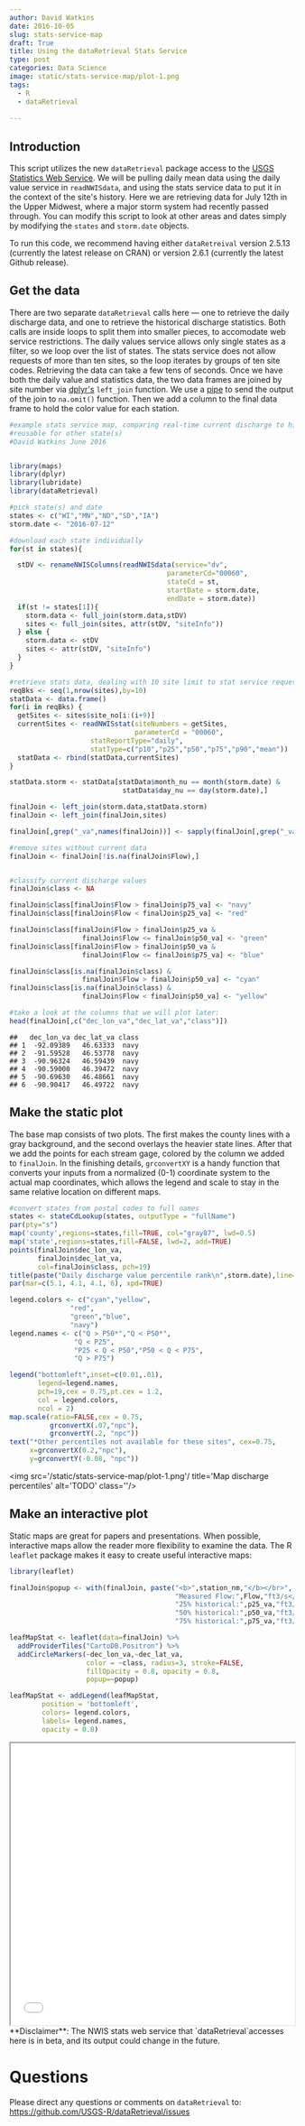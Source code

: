 ```yaml
---
author: David Watkins
date: 2016-10-05
slug: stats-service-map
draft: True
title: Using the dataRetrieval Stats Service
type: post
categories: Data Science
image: static/stats-service-map/plot-1.png
tags: 
  - R
  - dataRetrieval
 
---
```

Introduction
------------

This script utilizes the new `dataRetrieval` package access to the [USGS Statistics Web Service](http://waterservices.usgs.gov/rest/Statistics-Service.html). We will be pulling daily mean data using the daily value service in `readNWISdata`, and using the stats service data to put it in the context of the site's history. Here we are retrieving data for July 12th in the Upper Midwest, where a major storm system had recently passed through. You can modify this script to look at other areas and dates simply by modifying the `states` and `storm.date` objects.

To run this code, we recommend having either `dataRetreival` version 2.5.13 (currently the latest release on CRAN) or version 2.6.1 (currently the latest Github release).

Get the data
------------

There are two separate `dataRetrieval` calls here — one to retrieve the daily discharge data, and one to retrieve the historical discharge statistics. Both calls are inside loops to split them into smaller pieces, to accomodate web service restrictions. The daily values service allows only single states as a filter, so we loop over the list of states. The stats service does not allow requests of more than ten sites, so the loop iterates by groups of ten site codes. Retrieving the data can take a few tens of seconds. Once we have both the daily value and statistics data, the two data frames are joined by site number via [dplyr's](https://cran.rstudio.com/web/packages/dplyr/vignettes/introduction.html) `left_join` function. We use a [pipe](https://cran.r-project.org/web/packages/magrittr/vignettes/magrittr.html) to send the output of the join to `na.omit()` function. Then we add a column to the final data frame to hold the color value for each station.

``` r
#example stats service map, comparing real-time current discharge to history for each site
#reusable for other state(s)
#David Watkins June 2016


library(maps)
library(dplyr)
library(lubridate)
library(dataRetrieval)

#pick state(s) and date
states <- c("WI","MN","ND","SD","IA")
storm.date <- "2016-07-12"

#download each state individually
for(st in states){

  stDV <- renameNWISColumns(readNWISdata(service="dv",
                                       parameterCd="00060",
                                       stateCd = st,
                                       startDate = storm.date,
                                       endDate = storm.date))
  if(st != states[1]){
    storm.data <- full_join(storm.data,stDV)
    sites <- full_join(sites, attr(stDV, "siteInfo"))
  } else {
    storm.data <- stDV
    sites <- attr(stDV, "siteInfo")
  }
}

#retrieve stats data, dealing with 10 site limit to stat service requests
reqBks <- seq(1,nrow(sites),by=10)
statData <- data.frame()
for(i in reqBks) {
  getSites <- sites$site_no[i:(i+9)]
  currentSites <- readNWISstat(siteNumbers = getSites,
                               parameterCd = "00060", 
                    statReportType="daily",
                    statType=c("p10","p25","p50","p75","p90","mean"))
  statData <- rbind(statData,currentSites)
}

statData.storm <- statData[statData$month_nu == month(storm.date) & 
                            statData$day_nu == day(storm.date),]

finalJoin <- left_join(storm.data,statData.storm)
finalJoin <- left_join(finalJoin,sites) 

finalJoin[,grep("_va",names(finalJoin))] <- sapply(finalJoin[,grep("_va",names(finalJoin))], function(x) as.numeric(x))

#remove sites without current data 
finalJoin <- finalJoin[!is.na(finalJoin$Flow),] 


#classify current discharge values
finalJoin$class <- NA

finalJoin$class[finalJoin$Flow > finalJoin$p75_va] <- "navy"
finalJoin$class[finalJoin$Flow < finalJoin$p25_va] <- "red"

finalJoin$class[finalJoin$Flow > finalJoin$p25_va & 
                  finalJoin$Flow <= finalJoin$p50_va] <- "green"
finalJoin$class[finalJoin$Flow > finalJoin$p50_va &
                  finalJoin$Flow <= finalJoin$p75_va] <- "blue"

finalJoin$class[is.na(finalJoin$class) & 
                  finalJoin$Flow > finalJoin$p50_va] <- "cyan"
finalJoin$class[is.na(finalJoin$class) & 
                  finalJoin$Flow < finalJoin$p50_va] <- "yellow"

#take a look at the columns that we will plot later:
head(finalJoin[,c("dec_lon_va","dec_lat_va","class")])
```

    ##   dec_lon_va dec_lat_va class
    ## 1  -92.09389   46.63333  navy
    ## 2  -91.59528   46.53778  navy
    ## 3  -90.96324   46.59439  navy
    ## 4  -90.59000   46.39472  navy
    ## 5  -90.69630   46.48661  navy
    ## 6  -90.90417   46.49722  navy

Make the static plot
--------------------

The base map consists of two plots. The first makes the county lines with a gray background, and the second overlays the heavier state lines. After that we add the points for each stream gage, colored by the column we added to `finalJoin`. In the finishing details, `grconvertXY` is a handy function that converts your inputs from a normalized (0-1) coordinate system to the actual map coordinates, which allows the legend and scale to stay in the same relative location on different maps.

``` r
#convert states from postal codes to full names
states <- stateCdLookup(states, outputType = "fullName")
par(pty="s")
map('county',regions=states,fill=TRUE, col="gray87", lwd=0.5)
map('state',regions=states,fill=FALSE, lwd=2, add=TRUE)
points(finalJoin$dec_lon_va,
       finalJoin$dec_lat_va,
       col=finalJoin$class, pch=19)
title(paste("Daily discharge value percentile rank\n",storm.date),line=1)
par(mar=c(5.1, 4.1, 4.1, 6), xpd=TRUE)

legend.colors <- c("cyan","yellow",
               "red",
               "green","blue",
               "navy")
legend.names <- c("Q > P50*","Q < P50*",
                "Q < P25",
                "P25 < Q < P50","P50 < Q < P75",
                "Q > P75")

legend("bottomleft",inset=c(0.01,.01),
       legend=legend.names,
       pch=19,cex = 0.75,pt.cex = 1.2,
       col = legend.colors,
       ncol = 2)
map.scale(ratio=FALSE,cex = 0.75,
          grconvertX(.07,"npc"), 
          grconvertY(.2, "npc"))
text("*Other percentiles not available for these sites", cex=0.75,
     x=grconvertX(0.2,"npc"), 
     y=grconvertY(-0.08, "npc"))
```

<img src='/static/stats-service-map/plot-1.png'/ title='Map discharge percentiles' alt='TODO' class=''/>

Make an interactive plot
------------------------

Static maps are great for papers and presentations. When possible, interactive maps allow the reader more flexibility to examine the data. The R `leaflet` package makes it easy to create useful interactive maps:

``` r
library(leaflet)

finalJoin$popup <- with(finalJoin, paste("<b>",station_nm,"</b></br>",
                                         "Measured Flow:",Flow,"ft3/s</br>",
                                         "25% historical:",p25_va,"ft3/s</br>",
                                         "50% historical:",p50_va,"ft3/s</br>",
                                         "75% historical:",p75_va,"ft3/s"))

leafMapStat <- leaflet(data=finalJoin) %>% 
  addProviderTiles("CartoDB.Positron") %>%
  addCircleMarkers(~dec_lon_va,~dec_lat_va,
                   color = ~class, radius=3, stroke=FALSE,
                   fillOpacity = 0.8, opacity = 0.8,
                   popup=~popup)

leafMapStat <- addLegend(leafMapStat,
        position = 'bottomleft',
        colors= legend.colors,
        labels= legend.names,
        opacity = 0.8)
```

<iframe seamless src="/static/stats-service-map/leafMapStat/index.html" width="100%" height="500">
</iframe>
**Disclaimer**: The NWIS stats web service that `dataRetrieval`accesses here is in beta, and its output could change in the future.

Questions
=========

Please direct any questions or comments on `dataRetrieval` to: <https://github.com/USGS-R/dataRetrieval/issues>
